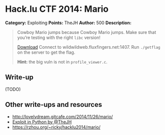 # Hack.lu CTF 2014: Mario

**Category:** Exploiting
**Points:** TheJH
**Author:** 500
**Description:**

> Cowboy Mario jumps because Cowboy Mario jumps. Make sure that you’re testing with the right `libc` version!
>
> [Download](mario_7e584c20736c828037d15303870cebe5.tgz)
> Connect to wildwildweb.fluxfingers.net:1407. Run `./getflag` on the server to get the flag.
>
> **Hint:** the big vuln is not in `profile_viewer.c`.

## Write-up

(TODO)

## Other write-ups and resources

* <http://lovelydream.gitcafe.com/2014/11/26/mario/>
* [Exploit in Python by @TheJH](thejh_exploit.py)
* https://rzhou.org/~ricky/hacklu2014/mario/
